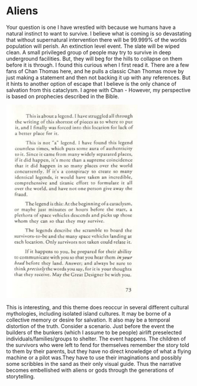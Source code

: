 # Aliens

Your question is one I have wrestled with because we humans have a natural instinct to want to survive.  I believe what is coming is so devastating that without supernatural intervention there will be 99.999% of the worlds population will perish.  An extinction level event.  The slate will be wiped clean.  A small privileged group of people may try to survive in deep underground facilities.  But, they will beg for the hills to collapse on them before it is through.  I found this curious when I first read it.  There are a few fans of Chan Thomas here, and he pulls a classic Chan Thomas move by just making a statement and then not backing it up with any references.  But it hints to another option of escape that I believe is the only chance of salvation from this cataclysm.  I agree with Chan - However, my perspective is based on prophecies described in the Bible.

![](img/aliens.jpg)

This is interesting, and this theme does reoccur in several different cultural mythologies, including isolated island cultures. It may be borne of a collective memory or desire for salvation. It also may be a temporal distortion of the truth. Consider a scenario. Just before the event the builders of the bunkers (which I assume to be people) airlift preselected individuals/families/groups to shelter. The event happens. The children of the survivors who were left to fend for themselves remember the story told to them by their parents, but they have no direct knowledge of what a flying machine or a pilot was.They have to use their imaginations and possibly some scribbles in the sand as their only visual guide. Thus the narrative becomes embellished with aliens or gods through the generations of storytelling.